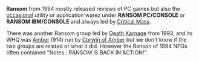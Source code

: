 **Ransom** from 1994 mostly released reviews of PC games but also the [occasional](/f/ad24a16) utility or application warez under **RANSOM PC/CONSOLE** or **RANSOM IBM/CONSOLE** and always led by [Critical Mass](https://demozoo.org/sceners/78602/).

There was another Ransom group led by [Death Karnage](https://demozoo.org/sceners/79224/) from 1993, and its WHQ was [Amber](https://demozoo.org/bbs/1744/) (914) run by [Corwin of Amber](https://demozoo.org/sceners/48957/) but we don't know if the two groups are related or what it did. However the Ranson of 1994 NFOs often contained "Notes : RANSOM IS BACK IN ACTION!".